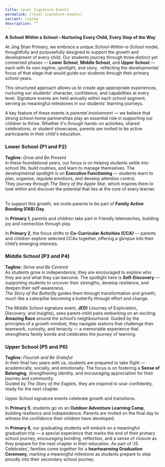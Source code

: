 ```yaml
---
title: Level Signature Events
permalink: /level-signature-events/
variant: tiptap
description: ""
---
```

<p></p>
<p><strong>A School Within a School – Nurturing Every Child, Every Step of the Way</strong>
</p>
<p>At Jing Shan Primary, we embrace a unique <em>School-Within-a-School</em> model,
thoughtfully and purposefully designed to support the growth and development
of every child. Our students journey through three distinct yet connected
phases — <strong>Lower School</strong>, <strong>Middle School</strong>, and <strong>Upper School</strong> —
each with its own <em>tagline</em>, <em>spotlight</em>, and <em>story,</em>&nbsp;
reflecting the developmental focus of that stage that would guide our students
through their primary school years.&nbsp;</p>
<p>This structured approach allows us to create age-appropriate experiences,
nurturing our students' character, confidence, and capabilities at every
level. Signature events are held annually within each school segment, serving
as meaningful milestones in our students’ learning journeys.</p>
<p>A key feature of these events is <em>parental involvement</em> — we believe
that strong school-home partnerships play an essential role in supporting
our children to thrive. Whether it's through hands-on activities, shared
celebrations, or student showcases, parents are invited to be active participants
in their child's education.</p>
<p></p>
<h3><strong>Lower School (P1 and P2)</strong></h3>
<p><strong>Tagline:</strong>  <em>Grow and Be Present<br></em>In these foundational
years, our focus is on helping students settle into school life, build
routines, and learn to manage themselves. The developmental spotlight is
on <strong>Executive Functioning</strong> — students learn to plan, organise,
regulate emotions, and develop attention control.
<br>They journey through <em>The Story of the Apple Star</em>, which inspires
them to look within and discover the potential that lies at the core of
every learner.</p>
<p>
<br>To support this growth, we invite parents to be part of <strong>Family Active Bonding (FAB) Day</strong>.</p>
<p>In <strong>Primary 1</strong>, parents and children take part in friendly
telematches, building joy and connection through play.</p>
<p>In <strong>Primary 2</strong>, the focus shifts to <strong>Co-Curricular Activities (CCA)</strong> —
parents and children explore selected CCAs together, offering a glimpse
into their child’s emerging interests.</p>
<h3><strong>Middle School (P3 and P4)</strong></h3>
<p><strong>Tagline:</strong>  <em>Strive and Be Centred<br></em>As students
grow in independence, they are encouraged to explore who they are and what
they can become. The spotlight here is <strong>Self-Discovery</strong> —
supporting students to uncover their strengths, develop resilience, and
deepen their self-awareness.
<br><em>The Story of the Butterfly</em> guides them through transformation
and growth, much like a caterpillar becoming a butterfly through effort
and change.</p>
<p>The Middle School signature event, <strong>JEDI</strong> (Journey of Exploration,
Discovery, and Insights), sees parent-child pairs embarking on an exciting <strong>Amazing Race</strong> around
the school’s neighbourhood. Guided by the principles of a growth mindset,
they navigate stations that challenge their teamwork, curiosity, and tenacity
— a memorable experience that strengthens family bonds and celebrates the
journey of learning.</p>
<h3><strong>Upper School (P5 and P6)</strong></h3>
<p><strong>Tagline:</strong>  <em>Flourish and Be Grateful<br></em>In their
final two years with us, students are prepared to take flight — academically,
socially, and emotionally. The focus is on fostering a <strong>Sense of Belonging</strong>,
strengthening identity, and encouraging appreciation for their journey
and community.
<br>Guided by <em>The Story of the Eaglets</em>, they are inspired to soar
confidently, ready for the next chapter.</p>
<p>Upper School signature events celebrate growth and transitions.</p>
<p>In <strong>Primary 5</strong>, students go on an <strong>Outdoor Adventure Learning Camp</strong>,
building resilience and independence. Parents are invited on the final
day to witness the confidence their children have developed.</p>
<p>In <strong>Primary 6</strong>, our graduating students will embark on a
meaningful graduation trip — a special experience that marks the end of
their primary school journey, encouraging bonding, reflection, and a sense
of closure as they prepare for the next chapter in their education. As
part of ‘JS Celebrates’, families come together for a <strong>heartwarming Graduation Ceremony</strong>,
marking a meaningful milestone as students prepare to step proudly into
their secondary school journey.</p>